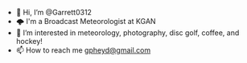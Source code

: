 - 👋 Hi, I’m @Garrett0312
- 🌩️ I'm a Broadcast Meteorologist at KGAN
- 👀 I’m interested in meteorology, photography, disc golf, coffee, and hockey! 
- 📫 How to reach me gpheyd@gmail.com

<!---
Garrett0312/Garrett0312 is a ✨ special ✨ repository because its `README.md` (this file) appears on your GitHub profile.
You can click the Preview link to take a look at your changes.
--->
